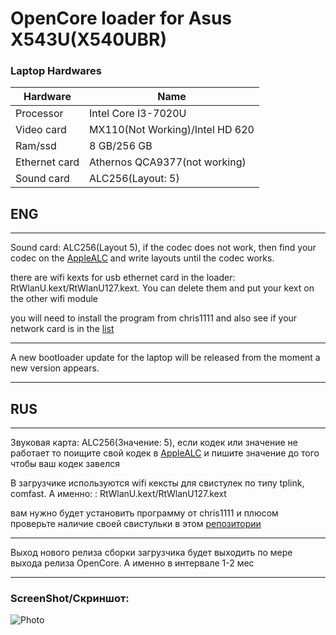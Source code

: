 # OpenCore loader for Asus X543U(X540UBR)

### Laptop Hardwares

| Hardware      | Name                            |
|---------------|---------------------------------|
| Processor     | Intel Core I3-7020U             |
| Video card    | MX110(Not Working)/Intel HD 620 |
| Ram/ssd       | 8 GB/256 GB                     |
| Ethernet card | Athernos QCA9377(not working)   |
| Sound card    | ALC256(Layout: 5)               |

## ENG

---------

Sound card: ALC256(Layout 5), if the codec does not work, then find your codec on the [AppleALC](https://github.com/acidanthera/AppleALC/wiki/Supported-codecs) and write layouts until the codec works.

there are wifi kexts for usb ethernet card in the loader: RtWlanU.kext/RtWlanU127.kext. You can delete them and put your kext on the other wifi module

you will need to install the program from chris1111 and also see if your network card is in the [list](https://github.com/chris1111/Wireless-USB-OC-Big-Sur-Adapter)

------
A new bootloader update for the laptop will be released from the moment a new version appears.

----
## RUS

-------
Звуковая карта: ALC256(Значение: 5), если кодек или значение не работает то поищите свой кодек в [AppleALC](https://github.com/acidanthera/AppleALC/wiki/Supported-codecs) и пишите значение до того чтобы ваш кодек завелся

В загрузчике используются wifi кексты для свистулек по типу tplink, comfast. А именно: : RtWlanU.kext/RtWlanU127.kext

вам нужно будет установить программу от chris1111 и плюсом проверьте наличие своей свистульки в этом [репозитории](https://github.com/chris1111/Wireless-USB-OC-Big-Sur-Adapter)

----------
Выход нового релиза сборки загрузчика будет выходить по мере выхода релиза OpenCore. А именно в интервале 1-2 мес

----------
### ScreenShot/Скриншот:
![Photo](https://github.com/FarParticular/AsusX543U-OC/blob/main/Photos_and_Resources/Screen.png)

